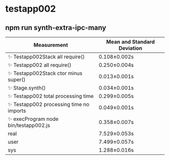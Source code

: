 # testapp002

## npm run synth-extra-ipc-many


| Measurement | Mean and Standard Deviation |
| ----------- | --------------------------- |
| ✨  Testapp002Stack all require() | 0.108&pm;0.002s |
| ✨  Testapp002 all require() | 0.250&pm;0.004s |
| ✨  Testapp002Stack ctor minus super() | 0.013&pm;0.001s |
| ✨  Stage.synth() | 0.034&pm;0.001s |
| ✨  Testapp002 total processing time | 0.299&pm;0.005s |
| ✨  Testapp002 processing time no imports | 0.049&pm;0.001s |
| ✨  execProgram node bin/testapp002.js | 0.358&pm;0.007s |
| real | 7.529&pm;0.053s |
| user | 7.499&pm;0.057s |
| sys | 1.288&pm;0.016s |
